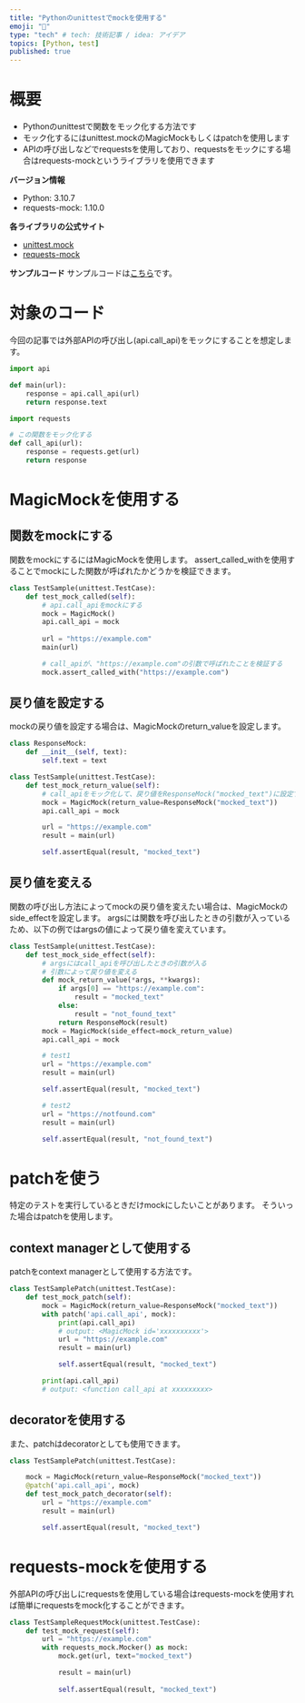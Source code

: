 ```yaml
---
title: "Pythonのunittestでmockを使用する"
emoji: "🙌"
type: "tech" # tech: 技術記事 / idea: アイデア
topics: [Python, test]
published: true
---
```


# 概要

- Pythonのunittestで関数をモック化する方法です
- モック化するにはunittest.mockのMagicMockもしくはpatchを使用します
- APIの呼び出しなどでrequestsを使用しており、requestsをモックにする場合はrequests-mockというライブラリを使用できます

**バージョン情報**
- Python: 3.10.7
- requests-mock: 1.10.0

**各ライブラリの公式サイト**
- [unittest.mock](https://docs.python.org/ja/3/library/unittest.mock-examples.html)
- [requests-mock](https://requests-mock.readthedocs.io/en/latest/index.html)


**サンプルコード**
サンプルコードは[こちら](https://github.com/horitaka/python-mock-sample)です。


# 対象のコード
今回の記事では外部APIの呼び出し(api.call_api)をモックにすることを想定します。

```py:sample.py
import api

def main(url):
    response = api.call_api(url)
    return response.text
```
```py:api.py
import requests

# この関数をモック化する
def call_api(url):
    response = requests.get(url)
    return response
```

# MagicMockを使用する

## 関数をmockにする
関数をmockにするにはMagicMockを使用します。
assert_called_withを使用することでmockにした関数が呼ばれたかどうかを検証できます。

```py:test_sample.py
class TestSample(unittest.TestCase):
    def test_mock_called(self):
        # api.call_apiをmockにする
        mock = MagicMock()
        api.call_api = mock
        
        url = "https://example.com"
        main(url)

        # call_apiが、"https://example.com"の引数で呼ばれたことを検証する
        mock.assert_called_with("https://example.com")
```

## 戻り値を設定する
mockの戻り値を設定する場合は、MagicMockのreturn_valueを設定します。

```py:test_sample.py
class ResponseMock:
    def __init__(self, text):
        self.text = text

class TestSample(unittest.TestCase):
    def test_mock_return_value(self):
        # call_apiをモック化して、戻り値をResponseMock("mocked_text")に設定する
        mock = MagicMock(return_value=ResponseMock("mocked_text"))
        api.call_api = mock

        url = "https://example.com"
        result = main(url)

        self.assertEqual(result, "mocked_text")
```

## 戻り値を変える
関数の呼び出し方法によってmockの戻り値を変えたい場合は、MagicMockのside_effectを設定します。
argsには関数を呼び出したときの引数が入っているため、以下の例ではargsの値によって戻り値を変えています。

```py:test_sample.py
class TestSample(unittest.TestCase):
    def test_mock_side_effect(self):
        # argsにはcall_apiを呼び出したときの引数が入る
        # 引数によって戻り値を変える
        def mock_return_value(*args, **kwargs):
            if args[0] == "https://example.com":
                result = "mocked_text"
            else:
                result = "not_found_text"
            return ResponseMock(result)
        mock = MagicMock(side_effect=mock_return_value)
        api.call_api = mock

        # test1
        url = "https://example.com"
        result = main(url)

        self.assertEqual(result, "mocked_text")

        # test2
        url = "https://notfound.com"
        result = main(url)

        self.assertEqual(result, "not_found_text")
```


# patchを使う
特定のテストを実行しているときだけmockにしたいことがあります。
そういった場合はpatchを使用します。

## context managerとして使用する
patchをcontext managerとして使用する方法です。

```py:test_sample.py
class TestSamplePatch(unittest.TestCase):
    def test_mock_patch(self):
        mock = MagicMock(return_value=ResponseMock("mocked_text"))
        with patch('api.call_api', mock):
            print(api.call_api)
            # output: <MagicMock id='xxxxxxxxxx'>
            url = "https://example.com"
            result = main(url)

            self.assertEqual(result, "mocked_text")

        print(api.call_api)
        # output: <function call_api at xxxxxxxxx>
```

## decoratorを使用する
また、patchはdecoratorとしても使用できます。

```py:test_sample.py
class TestSamplePatch(unittest.TestCase):

    mock = MagicMock(return_value=ResponseMock("mocked_text"))
    @patch('api.call_api', mock)
    def test_mock_patch_decorator(self):
        url = "https://example.com"
        result = main(url)

        self.assertEqual(result, "mocked_text")
```


# requests-mockを使用する
外部APIの呼び出しにrequestsを使用している場合はrequests-mockを使用すれば簡単にrequestsをmock化することができます。

```py:test_sample.py
class TestSampleRequestMock(unittest.TestCase):
    def test_mock_request(self):
        url = "https://example.com"
        with requests_mock.Mocker() as mock:
            mock.get(url, text="mocked_text")

            result = main(url)
            
            self.assertEqual(result, "mocked_text")
```
